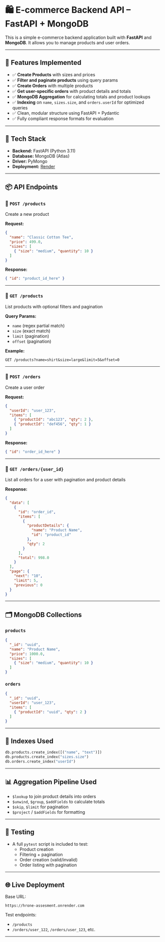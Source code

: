 
# 🛍️ E-commerce Backend API – FastAPI + MongoDB

This is a simple e-commerce backend application built with **FastAPI** and **MongoDB**. It allows you to manage products and user orders.

---

## 🚀 Features Implemented

- ✅ **Create Products** with sizes and prices
- ✅ **Filter and paginate products** using query params
- ✅ **Create Orders** with multiple products
- ✅ **Get user-specific orders** with product details and totals
- ✅ **MongoDB Aggregation** for calculating totals and product lookups
- ✅ **Indexing** on `name`, `sizes.size`, and `orders.userId` for optimized queries
- ✅ Clean, modular structure using FastAPI + Pydantic
- ✅ Fully compliant response formats for evaluation

---

## 🧠 Tech Stack

- **Backend:** FastAPI (Python 3.11)
- **Database:** MongoDB (Atlas)
- **Driver:** PyMongo
- **Deployment:** [Render](https://render.com)

---

## 📦 API Endpoints

### 🔹 `POST /products`

Create a new product

**Request:**
```json
{
  "name": "Classic Cotton Tee",
  "price": 499.0,
  "sizes": [
    { "size": "medium", "quantity": 10 }
  ]
}
```

**Response:**
```json
{ "id": "product_id_here" }
```

---

### 🔹 `GET /products`

List products with optional filters and pagination

**Query Params:**
- `name` (regex partial match)
- `size` (exact match)
- `limit` (pagination)
- `offset` (pagination)

**Example:**
```
GET /products?name=shirt&size=large&limit=5&offset=0
```

---

### 🔹 `POST /orders`

Create a user order

**Request:**
```json
{
  "userId": "user_123",
  "items": [
    { "productId": "abc123", "qty": 2 },
    { "productId": "def456", "qty": 1 }
  ]
}
```

**Response:**
```json
{ "id": "order_id_here" }
```

---

### 🔹 `GET /orders/{user_id}`

List all orders for a user with pagination and product details

**Response:**
```json
{
  "data": [
    {
      "id": "order_id",
      "items": [
        {
          "productDetails": {
            "name": "Product Name",
            "id": "product_id"
          },
          "qty": 2
        }
      ],
      "total": 998.0
    }
  ],
  "page": {
    "next": "10",
    "limit": 5,
    "previous": 0
  }
}
```

---

## 🗂️ MongoDB Collections

### `products`
```json
{
  "_id": "uuid",
  "name": "Product Name",
  "price": 1000.0,
  "sizes": [
    { "size": "medium", "quantity": 10 }
  ]
}
```

### `orders`
```json
{
  "_id": "uuid",
  "userId": "user_123",
  "items": [
    { "productId": "uuid", "qty": 2 }
  ]
}
```

---

## 🔎 Indexes Used

```python
db.products.create_index([("name", "text")])
db.products.create_index("sizes.size")
db.orders.create_index("userId")
```

---

## 📊 Aggregation Pipeline Used

- `$lookup` to join product details into orders
- `$unwind`, `$group`, `$addFields` to calculate totals
- `$skip`, `$limit` for pagination
- `$project` / `$addFields` for formatting

---

## 🧪 Testing

- A full `pytest` script is included to test:
  - Product creation
  - Filtering + pagination
  - Order creation (valid/invalid)
  - Order listing with pagination

---

## 🌐 Live Deployment

Base URL:
```
https://hrone-assesment.onrender.com
```

Test endpoints:
- `/products`
- `/orders/user_122`, `/orders/user_123`, etc.
---
